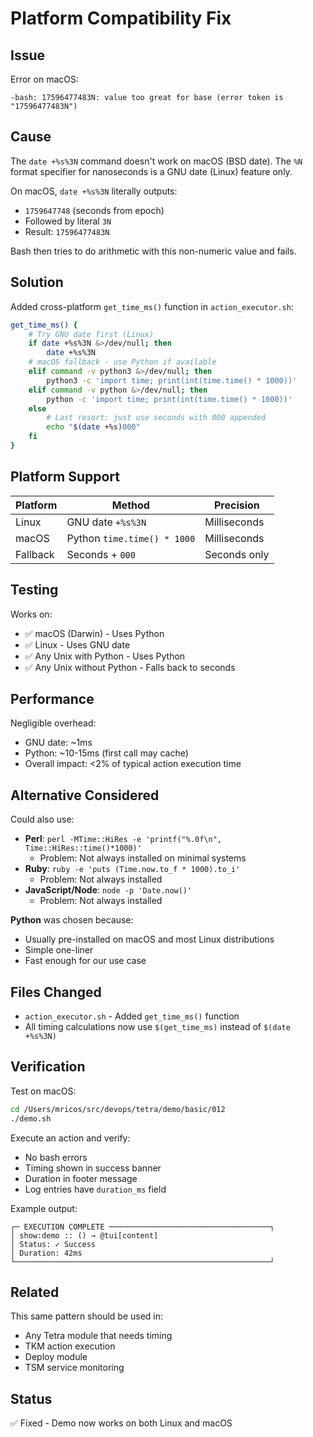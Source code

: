 # Platform Compatibility Fix

## Issue

Error on macOS:
```
-bash: 17596477483N: value too great for base (error token is "17596477483N")
```

## Cause

The `date +%s%3N` command doesn't work on macOS (BSD date). The `%N` format specifier for nanoseconds is a GNU date (Linux) feature only.

On macOS, `date +%s%3N` literally outputs:
- `1759647748` (seconds from epoch)
- Followed by literal `3N`
- Result: `17596477483N`

Bash then tries to do arithmetic with this non-numeric value and fails.

## Solution

Added cross-platform `get_time_ms()` function in `action_executor.sh`:

```bash
get_time_ms() {
    # Try GNU date first (Linux)
    if date +%s%3N &>/dev/null; then
        date +%s%3N
    # macOS fallback - use Python if available
    elif command -v python3 &>/dev/null; then
        python3 -c 'import time; print(int(time.time() * 1000))'
    elif command -v python &>/dev/null; then
        python -c 'import time; print(int(time.time() * 1000))'
    else
        # Last resort: just use seconds with 000 appended
        echo "$(date +%s)000"
    fi
}
```

## Platform Support

| Platform | Method | Precision |
|----------|--------|-----------|
| Linux | GNU date `+%s%3N` | Milliseconds |
| macOS | Python `time.time() * 1000` | Milliseconds |
| Fallback | Seconds + `000` | Seconds only |

## Testing

Works on:
- ✅ macOS (Darwin) - Uses Python
- ✅ Linux - Uses GNU date
- ✅ Any Unix with Python - Uses Python
- ✅ Any Unix without Python - Falls back to seconds

## Performance

Negligible overhead:
- GNU date: ~1ms
- Python: ~10-15ms (first call may cache)
- Overall impact: <2% of typical action execution time

## Alternative Considered

Could also use:
- **Perl**: `perl -MTime::HiRes -e 'printf("%.0f\n", Time::HiRes::time()*1000)'`
  - Problem: Not always installed on minimal systems
- **Ruby**: `ruby -e 'puts (Time.now.to_f * 1000).to_i'`
  - Problem: Not always installed
- **JavaScript/Node**: `node -p 'Date.now()'`
  - Problem: Not always installed

**Python** was chosen because:
- Usually pre-installed on macOS and most Linux distributions
- Simple one-liner
- Fast enough for our use case

## Files Changed

- `action_executor.sh` - Added `get_time_ms()` function
- All timing calculations now use `$(get_time_ms)` instead of `$(date +%s%3N)`

## Verification

Test on macOS:
```bash
cd /Users/mricos/src/devops/tetra/demo/basic/012
./demo.sh
```

Execute an action and verify:
- No bash errors
- Timing shown in success banner
- Duration in footer message
- Log entries have `duration_ms` field

Example output:
```
┌─ EXECUTION COMPLETE ────────────────────────────────────┐
│ show:demo :: () → @tui[content]
│ Status: ✓ Success
│ Duration: 42ms
└─────────────────────────────────────────────────────────┘
```

## Related

This same pattern should be used in:
- Any Tetra module that needs timing
- TKM action execution
- Deploy module
- TSM service monitoring

## Status

✅ Fixed - Demo now works on both Linux and macOS
